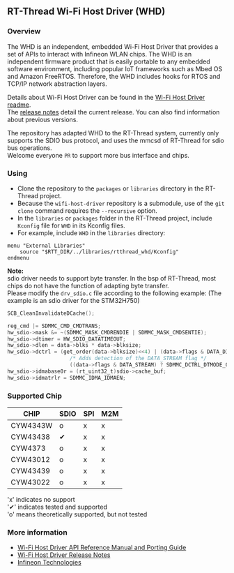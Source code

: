 ## RT-Thread Wi-Fi Host Driver (WHD)

### Overview
The WHD is an independent, embedded Wi-Fi Host Driver that provides a set of APIs to interact with Infineon WLAN chips. The WHD is an independent firmware product that is easily portable to any embedded software environment, including popular IoT frameworks such as Mbed OS and Amazon FreeRTOS. Therefore, the WHD includes hooks for RTOS and TCP/IP network abstraction layers.

Details about Wi-Fi Host Driver can be found in the [Wi-Fi Host Driver readme](./wifi-host-driver/README.md).<br>
The [release notes](./wifi-host-driver/RELEASE.md) detail the current release. You can also find information about previous versions.

The repository has adapted WHD to the RT-Thread system, currently only supports the SDIO bus protocol, and uses the mmcsd of RT-Thread for sdio bus operations.<br>
Welcome everyone `PR` to support more bus interface and chips.

### Using

- Clone the repository to the `packages` or `libraries` directory in the RT-Thread project.
- Because the `wifi-host-driver` repository is a submodule, use of the `git clone` command requires the `--recursive` option.
- In the `libraries` or `packages` folder in the RT-Thread project, include `Kconfig` file for `WHD` in its Kconfig files.
- For example, include `WHD` in the `libraries` directory:
```Kconfig
menu "External Libraries"
    source "$RTT_DIR/../libraries/rtthread_whd/Kconfig"
endmenu
```
**Note:**<br>
sdio driver needs to support byte transfer. In the bsp of RT-Thread, most chips do not have the function of adapting byte transfer. <br>
Please modify the `drv_sdio.c` file according to the following example: (The example is an sdio driver for the STM32H750)
```c
SCB_CleanInvalidateDCache();

reg_cmd |= SDMMC_CMD_CMDTRANS;
hw_sdio->mask &= ~(SDMMC_MASK_CMDRENDIE | SDMMC_MASK_CMDSENTIE);
hw_sdio->dtimer = HW_SDIO_DATATIMEOUT;
hw_sdio->dlen = data->blks * data->blksize;
hw_sdio->dctrl = (get_order(data->blksize)<<4) | (data->flags & DATA_DIR_READ ? SDMMC_DCTRL_DTDIR : 0) | \
                    /* Adds detection of the DATA_STREAM flag */
                    ((data->flags & DATA_STREAM) ? SDMMC_DCTRL_DTMODE_0 : 0);
hw_sdio->idmabase0r = (rt_uint32_t)sdio->cache_buf;
hw_sdio->idmatrlr = SDMMC_IDMA_IDMAEN;
```


### Supported Chip

| **CHIP**  |**SDIO**|**SPI**|**M2M**|
|-----------|--------|-------|-------|
| CYW4343W  |   o    |   x   |   x   |
| CYW43438  |&#10004;|   x   |   x   |
| CYW4373   |   o    |   x   |   x   |
| CYW43012  |   o    |   x   |   x   |
| CYW43439  |   o    |   x   |   x   |
| CYW43022  |   o    |   x   |   x   |

'x' indicates no support<br>
'&#10004;' indicates tested and supported<br>
'o' means theoretically supported, but not tested

### More information
* [Wi-Fi Host Driver API Reference Manual and Porting Guide](https://infineon.github.io/wifi-host-driver/html/index.html)
* [Wi-Fi Host Driver Release Notes](./wifi-host-driver/RELEASE.md)
* [Infineon Technologies](http://www.infineon.com)
